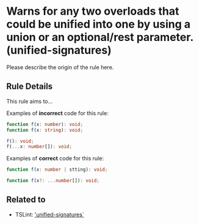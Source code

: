 # Warns for any two overloads that could be unified into one by using a union or an optional/rest parameter. (unified-signatures)

Please describe the origin of the rule here.


## Rule Details

This rule aims to...

Examples of **incorrect** code for this rule:

```ts
function f(x: number): void;
function f(x: string): void;
```
```ts
f(): void;
f(...x: number[]): void;
```

Examples of **correct** code for this rule:

```ts
function f(x: number | stting): void;
```
```ts
function f(x?: ...number[]): void;
```

## Related to

 - TSLint: ['unified-signatures`](https://palantir.github.io/tslint/rules/unified-signatures/)